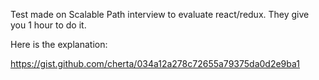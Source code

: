 Test made on Scalable Path interview to evaluate react/redux. They give you 1 hour to do it. 

Here is the explanation:

https://gist.github.com/cherta/034a12a278c72655a79375da0d2e9ba1

